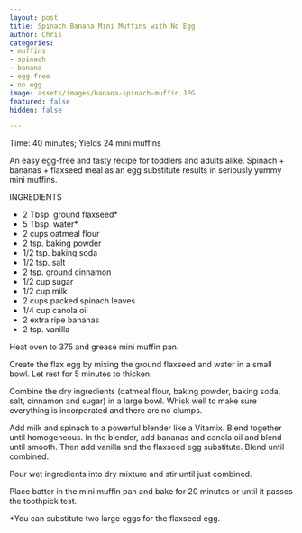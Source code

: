 ```yaml
---
layout: post
title: Spinach Banana Mini Muffins with No Egg
author: Chris
categories:
- muffins
- spinach
- banana
- egg-free
- no egg
image: assets/images/banana-spinach-muffin.JPG
featured: false
hidden: false

---
```

Time: 40 minutes; Yields 24 mini muffins

An easy egg-free and tasty recipe for toddlers and adults alike. Spinach + bananas + flaxseed meal as an egg substitute results in seriously yummy mini muffins.

INGREDIENTS

* 2 Tbsp. ground flaxseed*
* 5 Tbsp. water*
* 2 cups oatmeal flour
* 2 tsp. baking powder
* 1/2 tsp. baking soda
* 1/2 tsp. salt
* 2 tsp. ground cinnamon
* 1/2 cup sugar
* 1/2 cup milk
* 2 cups packed spinach leaves
* 1/4 cup canola oil
* 2 extra ripe bananas
* 2 tsp. vanilla

Heat oven to 375 and grease mini muffin pan. 

Create the flax egg by mixing the ground flaxseed and water in a small bowl. Let rest for 5 minutes to thicken.

Combine the dry ingredients (oatmeal flour, baking powder, baking soda, salt, cinnamon and sugar) in a large bowl. Whisk well to make sure everything is incorporated and there are no clumps.

Add milk and spinach to a powerful blender like a Vitamix. Blend together until homogeneous. In the blender, add bananas and canola oil and blend until smooth. Then add vanilla and the flaxseed egg substitute. Blend until combined.

Pour wet ingredients into dry mixture and stir until just combined.

Place batter in the mini muffin pan and bake for 20 minutes or until it passes the toothpick test.

\*You can substitute two large eggs for the flaxseed egg.
